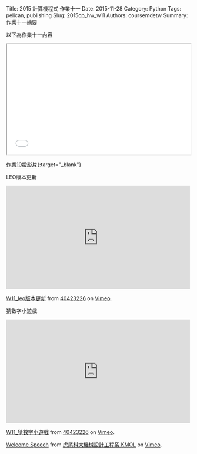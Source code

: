 Title: 2015 計算機程式 作業十一
Date: 2015-11-28
Category: Python
Tags: pelican, publishing
Slug: 2015cp_hw_w11
Authors: coursemdetw
Summary: 作業十一摘要

以下為作業十一內容

<iframe src="40423226_cp_w11_p.html" width="500" height="300"></iframe>

[作業10投影片](40423226_cp_w11_p.html){:target="_blank"}

LEO版本更新

<iframe src="https://player.vimeo.com/video/148886274" width="500" height="281" frameborder="0" webkitallowfullscreen mozallowfullscreen allowfullscreen></iframe> <p><a href="https://vimeo.com/148886274">W11_leo版本更新</a> from <a href="https://vimeo.com/user46807821">40423226</a> on <a href="https://vimeo.com">Vimeo</a>.</p>

猜數字小遊戲

<iframe src="https://player.vimeo.com/video/148887313" width="500" height="281" frameborder="0" webkitallowfullscreen mozallowfullscreen allowfullscreen></iframe> <p><a href="https://vimeo.com/148887313">W11_猜數字小遊戲</a> from <a href="https://vimeo.com/user46807821">40423226</a> on <a href="https://vimeo.com">Vimeo</a>.</p>

<p><a href="https://vimeo.com/137724068">Welcome Speech</a> from <a href="https://vimeo.com/user24079973">虎尾科大機械設計工程系 KMOL</a> on <a href="https://vimeo.com">Vimeo</a>.</p>